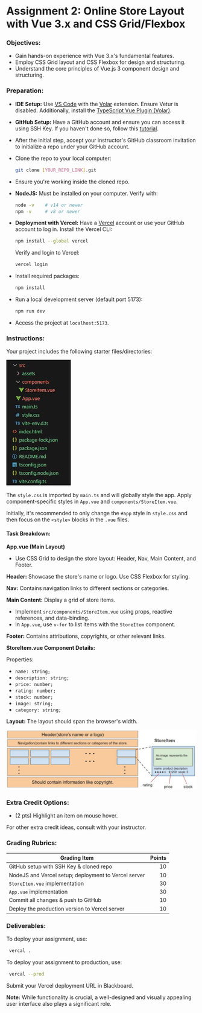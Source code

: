 # Assignment 2: Online Store Layout with Vue 3.x and CSS Grid/Flexbox

### Objectives:

- Gain hands-on experience with Vue 3.x's fundamental features.
- Employ CSS Grid layout and CSS Flexbox for design and structuring.
- Understand the core principles of Vue.js 3 component design and structuring.

### Preparation:

- **IDE Setup:** Use [VS Code](https://code.visualstudio.com/) with the [Volar](https://marketplace.visualstudio.com/items?itemName=Vue.volar) extension. Ensure Vetur is disabled. Additionally, install the [TypeScript Vue Plugin (Volar)](https://marketplace.visualstudio.com/items?itemName=Vue.vscode-typescript-vue-plugin).

- **GitHub Setup:** Have a GitHub account and ensure you can access it using SSH Key. If you haven't done so, follow this [tutorial](https://youtu.be/a-zX_qc2S-M).

- After the initial step, accept your instructor's GitHub classroom invitation to initialize a repo under your GitHub account.

- Clone the repo to your local computer:

  ```bash
  git clone [YOUR_REPO_LINK].git
  ```

- Ensure you're working inside the cloned repo.

- **NodeJS:** Must be installed on your computer. Verify with:

  ```bash
  node -v    # v14 or newer
  npm -v     # v8 or newer
  ```

- **Deployment with Vercel:** Have a [Vercel](https://vercel.com/) account or use your GitHub account to log in. Install the Vercel CLI:

  ```bash
  npm install --global vercel
  ```

  Verify and login to Vercel:

  ```bash
  vercel login
  ```

- Install required packages:

  ```bash
  npm install
  ```

- Run a local development server (default port 5173):

  ```bash
  npm run dev
  ```

- Access the project at `localhost:5173`.

### Instructions:

Your project includes the following starter files/directories:

![Starter Files](starter_files.jpg)

The `style.css` is imported by `main.ts` and will globally style the app. Apply component-specific styles in `App.vue` and `components/StoreItem.vue`.

Initially, it's recommended to only change the `#app` style in `style.css` and then focus on the `<style>` blocks in the `.vue` files.

#### Task Breakdown:

**App.vue (Main Layout)**

- Use CSS Grid to design the store layout: Header, Nav, Main Content, and Footer.

**Header:** Showcase the store's name or logo. Use CSS Flexbox for styling.

**Nav:** Contains navigation links to different sections or categories.

**Main Content:** Display a grid of store items.

- Implement `src/components/StoreItem.vue` using props, reactive references, and data-binding.
- In `App.vue`, use `v-for` to list items with the `StoreItem` component.

**Footer:** Contains attributions, copyrights, or other relevant links.

**StoreItem.vue Component Details:**

Properties:

- `name: string;`
- `description: string;`
- `price: number;`
- `rating: number;`
- `stock: number;`
- `image: string;`
- `category: string;`

**Layout:** The layout should span the browser's width.

![Layout](layout.jpg)

### Extra Credit Options:

- (2 pts) Highlight an item on mouse hover.

For other extra credit ideas, consult with your instructor.

### Grading Rubrics:

| Grading Item                                         | Points |
| ---------------------------------------------------- | -----: |
| GitHub setup with SSH Key & cloned repo              |     10 |
| NodeJS and Vercel setup; deployment to Vercel server |     10 |
| `StoreItem.vue` implementation                       |     30 |
| `App.vue` implementation                             |     30 |
| Commit all changes & push to GitHub                  |     10 |
| Deploy the production version to Vercel server       |     10 |

### Deliverables:

To deploy your assignment, use:

```bash
 vercal .
```

To deploy your assignment to production, use:

```bash
 vercal --prod
```

Submit your Vercel deployment URL in Blackboard.

**Note:** While functionality is crucial, a well-designed and visually appealing user interface also plays a significant role.
